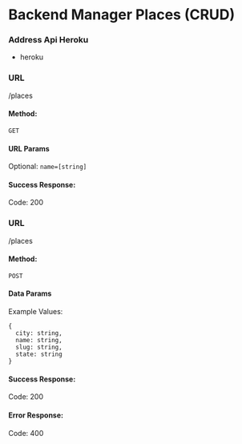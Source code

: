 # Backend Manager Places (CRUD)

### Address Api Heroku
- heroku

### URL
/places

#### Method:
`GET`

#### URL Params
Optional: `name=[string]`

#### Success Response:
Code: 200

### URL
/places

#### Method:
`POST`

#### Data Params
Example Values:
```
{
  city: string,
  name: string,
  slug: string,
  state: string
}
```

#### Success Response:
Code: 200

#### Error Response:
Code: 400